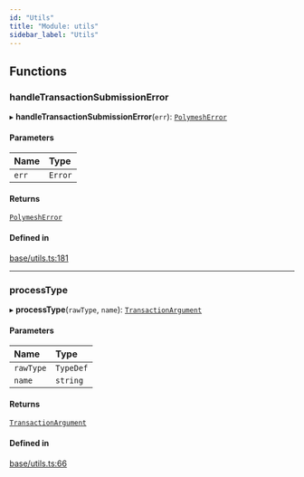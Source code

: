```yaml
---
id: "Utils"
title: "Module: utils"
sidebar_label: "Utils"
---
```


## Functions

### handleTransactionSubmissionError

▸ **handleTransactionSubmissionError**(`err`): [`PolymeshError`](../../../classes/Base/PolymeshError/PolymeshError.md)

#### Parameters

| Name | Type |
| :------ | :------ |
| `err` | `Error` |

#### Returns

[`PolymeshError`](../../../classes/Base/PolymeshError/PolymeshError.md)

#### Defined in

[base/utils.ts:181](https://github.com/PolymeshAssociation/polymesh-sdk/blob/995f17653/src/base/utils.ts#L181)

___

### processType

▸ **processType**(`rawType`, `name`): [`TransactionArgument`](../Types/Types.md#transactionargument)

#### Parameters

| Name | Type |
| :------ | :------ |
| `rawType` | `TypeDef` |
| `name` | `string` |

#### Returns

[`TransactionArgument`](../Types/Types.md#transactionargument)

#### Defined in

[base/utils.ts:66](https://github.com/PolymeshAssociation/polymesh-sdk/blob/995f17653/src/base/utils.ts#L66)

